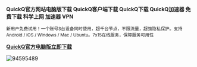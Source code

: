 **QuickQ官方网站电脑版下载 QuickQ客户端下载 QuickQ下载 QuickQ加速器 免费下载 科学上网 加速器 VPN**

<sup>新用户免费试用！一个账号3台设备同时使用，超千台节点，不限流量，超强隐私保护。支持 Android / iOS / Windows / Mac / Ubuntu。7x15在线服务，保障服务可用性</sup>

[**QuickQ官方电脑版立即下载**](https://www.downloadol.cyou/QUICKQ-Win64-Installer.exe)

![94595489](https://github.com/user-attachments/assets/16833634-4b18-4456-b0c9-ea1649084757)


